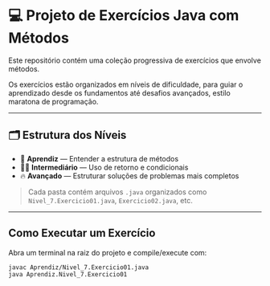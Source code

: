 # 💻 Projeto de Exercícios Java com Métodos

Este repositório contém uma coleção progressiva de exercícios que envolve métodos.

Os exercícios estão organizados em níveis de dificuldade, para guiar o aprendizado desde os fundamentos até desafios avançados, estilo maratona de programação.

---

## 🗂️ Estrutura dos Níveis

- 🔰 **Aprendiz** — Entender a estrutura de métodos
- 🧑‍🎓 **Intermediário** — Uso de retorno e condicionais
- 🔥 **Avançado** — Estruturar soluções de problemas mais completos

> Cada pasta contém arquivos `.java` organizados como `Nivel_7.Exercicio01.java`, `Exercicio02.java`, etc.

---

## Como Executar um Exercício

Abra um terminal na raiz do projeto e compile/execute com:

```bash
javac Aprendiz/Nivel_7.Exercicio01.java
java Aprendiz.Nivel_7.Exercicio01
